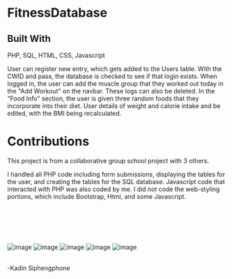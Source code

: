 # FitnessDatabase

## Built With

PHP, SQL, HTML, CSS, Javascript


User can register new entry, which gets added to the Users table.
With the CWID and pass, the database is checked to see if that login exists.
When logged in, the user can add the muscle group that they worked out today in the "Add Workout" on the navbar. 
These logs can also be deleted. 
In the "Food Info" section, the user is given three random foods that they incorporate into their diet. 
User details of weight and calorie intake and be edited, with the BMI being recalculated.

# Contributions

This project is from a collaborative group school project with 3 others. 

I handled all PHP code including form submissions, displaying the tables for the user, and creating the tables for the SQL database. Javascript code that interacted with PHP was also coded by me. I did not code the web-styling portions, which include Bootstrap, Html, and some Javascript.
<br> <br> <br> <br> <br> <br> 

![image](https://github.com/kadin52/FitnessDatabaseProject/assets/76132229/a4e71e36-a96c-42f1-a528-39f7dbb36b21)
![image](https://github.com/kadin52/FitnessDatabaseProject/assets/76132229/b2cece20-2c72-4284-89cb-958d1d55bbf1)
![image](https://github.com/kadin52/FitnessDatabaseProject/assets/76132229/49bb75fb-6cb5-4b49-8c0e-1ce687c1fcbf)
![image](https://github.com/kadin52/FitnessDatabaseProject/assets/76132229/eff3d4f1-bbce-4c44-88f0-456545858e9e)
![image](https://github.com/kadin52/FitnessDatabaseProject/assets/76132229/05a00a61-4610-42df-9968-530aca066dc7)

<br>
-Kadin Siphengphone
